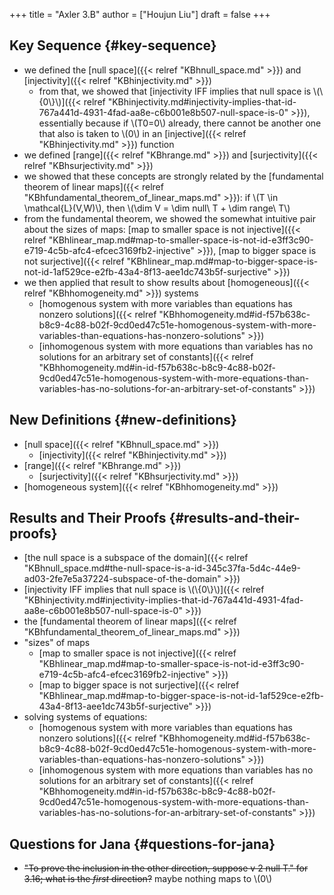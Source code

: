 +++
title = "Axler 3.B"
author = ["Houjun Liu"]
draft = false
+++

## Key Sequence {#key-sequence}

-   we defined the [null space]({{< relref "KBhnull_space.md" >}}) and [injectivity]({{< relref "KBhinjectivity.md" >}})
    -   from that, we showed that [injectivity IFF implies that null space is \\(\\{0\\}\\)]({{< relref "KBhinjectivity.md#injectivity-implies-that-id-767a441d-4931-4fad-aa8e-c6b001e8b507-null-space-is-0" >}}), essentially because if \\(T0=0\\) already, there cannot be another one that also is taken to \\(0\\) in an [injective]({{< relref "KBhinjectivity.md" >}}) function
-   we defined [range]({{< relref "KBhrange.md" >}}) and [surjectivity]({{< relref "KBhsurjectivity.md" >}})
-   we showed that these concepts are strongly related by the [fundamental theorem of linear maps]({{< relref "KBhfundamental_theorem_of_linear_maps.md" >}}): if \\(T \in \mathcal{L}(V,W)\\), then \\(\dim V = \dim null\ T + \dim range\ T\\)
-   from the fundamental theorem, we showed the somewhat intuitive pair about the sizes of maps: [map to smaller space is not injective]({{< relref "KBhlinear_map.md#map-to-smaller-space-is-not-id-e3ff3c90-e719-4c5b-afc4-efcec3169fb2-injective" >}}), [map to bigger space is not surjective]({{< relref "KBhlinear_map.md#map-to-bigger-space-is-not-id-1af529ce-e2fb-43a4-8f13-aee1dc743b5f-surjective" >}})
-   we then applied that result to show results about [homogeneous]({{< relref "KBhhomogeneity.md" >}}) systems
    -   [homogenous system with more variables than equations has nonzero solutions]({{< relref "KBhhomogeneity.md#id-f57b638c-b8c9-4c88-b02f-9cd0ed47c51e-homogenous-system-with-more-variables-than-equations-has-nonzero-solutions" >}})
    -   [inhomogenous system with more equations than variables has no solutions for an arbitrary set of constants]({{< relref "KBhhomogeneity.md#in-id-f57b638c-b8c9-4c88-b02f-9cd0ed47c51e-homogenous-system-with-more-equations-than-variables-has-no-solutions-for-an-arbitrary-set-of-constants" >}})


## New Definitions {#new-definitions}

-   [null space]({{< relref "KBhnull_space.md" >}})
    -   [injectivity]({{< relref "KBhinjectivity.md" >}})
-   [range]({{< relref "KBhrange.md" >}})
    -   [surjectivity]({{< relref "KBhsurjectivity.md" >}})
-   [homogeneous system]({{< relref "KBhhomogeneity.md" >}})


## Results and Their Proofs {#results-and-their-proofs}

-   [the null space is a subspace of the domain]({{< relref "KBhnull_space.md#the-null-space-is-a-id-345c37fa-5d4c-44e9-ad03-2fe7e5a37224-subspace-of-the-domain" >}})
-   [injectivity IFF implies that null space is \\(\\{0\\}\\)]({{< relref "KBhinjectivity.md#injectivity-implies-that-id-767a441d-4931-4fad-aa8e-c6b001e8b507-null-space-is-0" >}})
-   the [fundamental theorem of linear maps]({{< relref "KBhfundamental_theorem_of_linear_maps.md" >}})
-   "sizes" of maps
    -   [map to smaller space is not injective]({{< relref "KBhlinear_map.md#map-to-smaller-space-is-not-id-e3ff3c90-e719-4c5b-afc4-efcec3169fb2-injective" >}})
    -   [map to bigger space is not surjective]({{< relref "KBhlinear_map.md#map-to-bigger-space-is-not-id-1af529ce-e2fb-43a4-8f13-aee1dc743b5f-surjective" >}})
-   solving systems of equations:
    -   [homogenous system with more variables than equations has nonzero solutions]({{< relref "KBhhomogeneity.md#id-f57b638c-b8c9-4c88-b02f-9cd0ed47c51e-homogenous-system-with-more-variables-than-equations-has-nonzero-solutions" >}})
    -   [inhomogenous system with more equations than variables has no solutions for an arbitrary set of constants]({{< relref "KBhhomogeneity.md#in-id-f57b638c-b8c9-4c88-b02f-9cd0ed47c51e-homogenous-system-with-more-equations-than-variables-has-no-solutions-for-an-arbitrary-set-of-constants" >}})


## Questions for Jana {#questions-for-jana}

-   ~~"To prove the inclusion in the other direction, suppose v 2 null T." for 3.16; what is the _first_ direction?~~ maybe nothing maps to \\(0\\)
